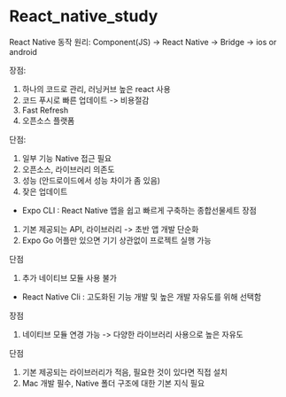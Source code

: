 # React_native_study

React Native 동작 원리: Component(JS) -> React Native -> Bridge -> ios or android

장점:
1) 하나의 코드로 관리, 러닝커브 높은 react 사용
2) 코드 푸시로 빠른 업데이트 -> 비용절감
3) Fast Refresh
4) 오픈소스 플랫폼

단점:
1) 일부 기능 Native 접근 필요
2) 오픈소스, 라이브러리 의존도
3) 성능 (안드로이드에서 성능 차이가 좀 있음)
4) 잦은 업데이트

- Expo CLI : React Native 앱을 쉽고 빠르게 구축하는 종합선물세트
장점
1) 기본 제공되는 API, 라이브러리 -> 초반 앱 개발 단순화
2) Expo Go 어플만 있으면 기기 상관없이 프로젝트 실행 가능

단점
1) 추가 네이티브 모듈 사용 불가

- React Native Cli : 고도화된 기능 개발 및 높은 개발 자유도를 위해 선택함

장점
1) 네이티브 모듈 연경 가능 -> 다양한 라이브러리 사용으로 높은 자유도

단점
1) 기본 제공되는 라이브러리가 적음, 필요한 것이 있다면 직접 설치
2) Mac 개발 필수, Native 폴더 구조에 대한 기본 지식 필요

